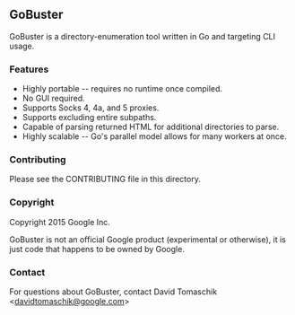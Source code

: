 ## GoBuster ##

GoBuster is a directory-enumeration tool written in Go and targeting CLI usage.

### Features ###

* Highly portable -- requires no runtime once compiled.
* No GUI required.
* Supports Socks 4, 4a, and 5 proxies.
* Supports excluding entire subpaths.
* Capable of parsing returned HTML for additional directories to parse.
* Highly scalable -- Go's parallel model allows for many workers at once.

### Contributing ###

Please see the CONTRIBUTING file in this directory.

### Copyright ###
Copyright 2015 Google Inc.

GoBuster is not an official Google product (experimental or otherwise), it is
just code that happens to be owned by Google.

### Contact ###
For questions about GoBuster, contact David Tomaschik
<<davidtomaschik@google.com>>
